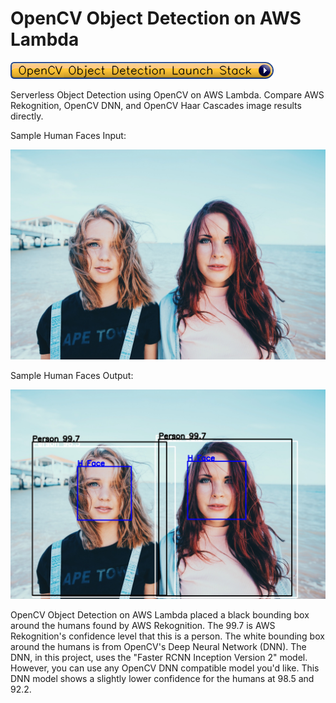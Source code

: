 # OpenCV Object Detection on AWS Lambda

[![OpenCV Object Detection Launch Stack](read-me-images/OpenCVObjectDetectionLaunchStack.png)](https://console.aws.amazon.com/cloudformation/home?region=us-east-1#/stacks/new?stackName=OpenCVObjectDetectionStack&templateURL=https://opencv-source.s3.amazonaws.com/template.yaml)

Serverless Object Detection using OpenCV on AWS Lambda. Compare AWS Rekognition, OpenCV DNN, and OpenCV Haar Cascades image results directly. 

Sample Human Faces Input:

![Two women](/read-me-images/FaceInput.jpg?raw=true)

Sample Human Faces Output:

![Two women with bounding boxes](/read-me-images/FaceOutput.jpg?raw=true)

OpenCV Object Detection on AWS Lambda placed a black bounding box around the humans found by AWS Rekognition. The 99.7 is AWS Rekognition's confidence level that this is a person. The white bounding box around the humans is from OpenCV's Deep Neural Network (DNN). The DNN, in this project, uses the "Faster RCNN Inception Version 2" model. However, you can use any OpenCV DNN compatible model you'd like. This DNN model shows a slightly lower confidence for the humans at 98.5 and 92.2.
